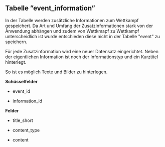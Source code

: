 ## Tabelle ”event_information”

In der Tabelle werden zusätzliche Informationen zum Wettkampf gespeichert. Da Art und Umfang der Zusatzinformationen stark von der Anwendung abhängen und zudem von Wettkmapf zu Wettkampf unterscheidlich ist wurde entschieden diese nicht in der Tabelle "event" zu speichern.

Für jede Zusatzinformation wird eine neuer Datensatz eingerichtet. Neben der eigentlichen Information ist noch der Informationstyp und ein Kurztitel hinterlegt.

So ist es möglich Texte und Bilder zu hinterlegen.

**Schüsselfelder**

* event_id

* information_id

**Felder**

* title_short

* content_type

* content
